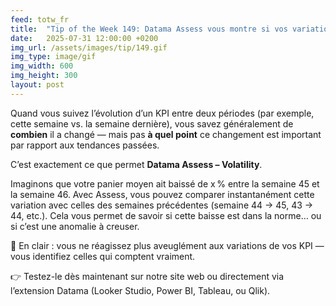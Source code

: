 ```yaml
---
feed: totw_fr
title:  "Tip of the Week 149: Datama Assess vous montre si vos variations de KPI sont significatives"
date:   2025-07-31 12:00:00 +0200
img_url: /assets/images/tip/149.gif
img_type: image/gif
img_width: 600
img_height: 300
layout: post
---
```


Quand vous suivez l’évolution d’un KPI entre deux périodes (par exemple, cette semaine vs. la semaine dernière), vous savez généralement de **combien** il a changé — mais pas **à quel point** ce changement est important par rapport aux tendances passées.

C’est exactement ce que permet **Datama Assess – Volatility**.

Imaginons que votre panier moyen ait baissé de x % entre la semaine 45 et la semaine 46. Avec Assess, vous pouvez comparer instantanément cette variation avec celles des semaines précédentes (semaine 44 → 45, 43 → 44, etc.). Cela vous permet de savoir si cette baisse est dans la norme… ou si c’est une anomalie à creuser.

🧠 En clair : vous ne réagissez plus aveuglément aux variations de vos KPI — vous identifiez celles qui comptent vraiment.

👉 Testez-le dès maintenant sur notre site web ou directement via l’extension Datama (Looker Studio, Power BI, Tableau, ou Qlik).

